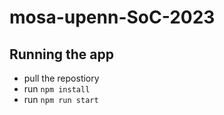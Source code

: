 # mosa-upenn-SoC-2023

## Running the app ##
- pull the repostiory
- run `npm install`
- run `npm run start`